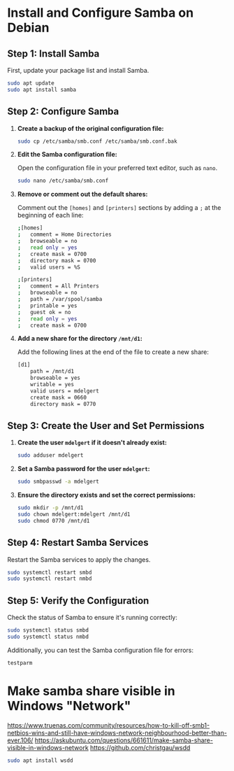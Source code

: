 # Install and Configure Samba on Debian

## Step 1: Install Samba

First, update your package list and install Samba.

```sh
sudo apt update
sudo apt install samba
```

## Step 2: Configure Samba

1. **Create a backup of the original configuration file:**

   ```sh
   sudo cp /etc/samba/smb.conf /etc/samba/smb.conf.bak
   ```

2. **Edit the Samba configuration file:**

   Open the configuration file in your preferred text editor, such as `nano`.

   ```sh
   sudo nano /etc/samba/smb.conf
   ```

3. **Remove or comment out the default shares:**

   Comment out the `[homes]` and `[printers]` sections by adding a `;` at the beginning of each line:

   ```sh
   ;[homes]
   ;   comment = Home Directories
   ;   browseable = no
   ;   read only = yes
   ;   create mask = 0700
   ;   directory mask = 0700
   ;   valid users = %S

   ;[printers]
   ;   comment = All Printers
   ;   browseable = no
   ;   path = /var/spool/samba
   ;   printable = yes
   ;   guest ok = no
   ;   read only = yes
   ;   create mask = 0700
   ```

4. **Add a new share for the directory `/mnt/d1`:**

   Add the following lines at the end of the file to create a new share:

   ```sh
   [d1]
       path = /mnt/d1
       browseable = yes
       writable = yes
       valid users = mdelgert
       create mask = 0660
       directory mask = 0770
   ```

## Step 3: Create the User and Set Permissions

1. **Create the user `mdelgert` if it doesn't already exist:**

   ```sh
   sudo adduser mdelgert
   ```

2. **Set a Samba password for the user `mdelgert`:**

   ```sh
   sudo smbpasswd -a mdelgert
   ```

3. **Ensure the directory exists and set the correct permissions:**

   ```sh
   sudo mkdir -p /mnt/d1
   sudo chown mdelgert:mdelgert /mnt/d1
   sudo chmod 0770 /mnt/d1
   ```

## Step 4: Restart Samba Services

Restart the Samba services to apply the changes.

```sh
sudo systemctl restart smbd
sudo systemctl restart nmbd
```

## Step 5: Verify the Configuration

Check the status of Samba to ensure it's running correctly:

```sh
sudo systemctl status smbd
sudo systemctl status nmbd
```

Additionally, you can test the Samba configuration file for errors:

```sh
testparm
```

# Make samba share visible in Windows "Network"
https://www.truenas.com/community/resources/how-to-kill-off-smb1-netbios-wins-and-still-have-windows-network-neighbourhood-better-than-ever.106/
https://askubuntu.com/questions/661611/make-samba-share-visible-in-windows-network
https://github.com/christgau/wsdd

```sh
sudo apt install wsdd
```